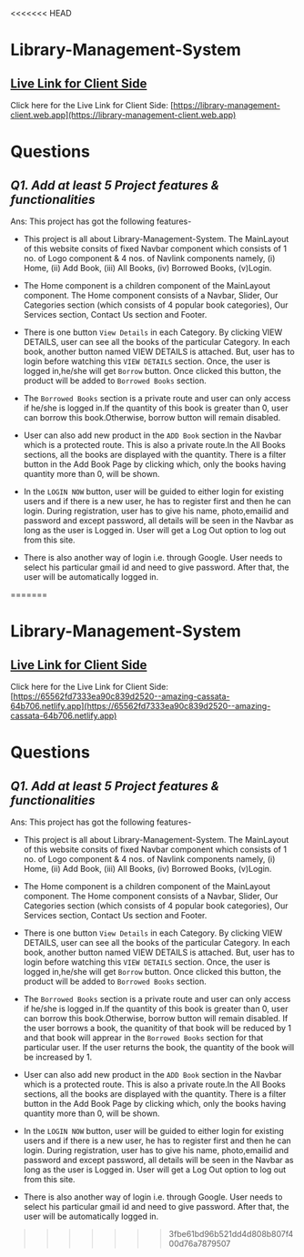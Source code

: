 <<<<<<< HEAD
# Library-Management-System

## [ Live Link for Client Side](https://library-management-client.web.app)
Click here for the Live Link for Client Side: [https://library-management-client.web.app](https://library-management-client.web.app)

# Questions
## _Q1. Add at least 5 Project features & functionalities_
Ans: This project has got the following features- 

- This project is all about Library-Management-System. The MainLayout of this website consits of fixed Navbar component which consists of 1 no. of Logo component & 4 nos. of Navlink components namely, (i) Home, (ii) Add Book, (iii) All Books, (iv) Borrowed Books, (v)Login.

- The Home component is a children component of the MainLayout component. The Home component consists of a Navbar, Slider, Our Categories section (which consists of 4 popular book categories), Our Services section, Contact Us section and Footer. 


- There is one button `View Details`  in each Category. By clicking VIEW DETAILS, user can see all the books of the particular Category. In each book, another button named VIEW DETAILS is attached. But, user has to login before watching this `VIEW DETAILS` section. Once, the user is logged in,he/she will get `Borrow` button. Once clicked this button, the product will be added to `Borrowed Books` section.

- The `Borrowed Books` section is a private route and user can only access if he/she is logged in.If the quantity of this book is greater than 0, user can borrow this book.Otherwise, borrow button will remain disabled.

- User can also add new product in the `ADD Book` section in the Navbar which is a protected route. This is also a private route.In the All Books sections, all the books are displayed with the quantity. There is a filter button in the Add Book Page by clicking which, only the books having quantity more than 0, will be shown. 

- In the `LOGIN NOW` button, user will be guided to either login for existing users and if there is a new user, he has to register first and then he can login. During registration,  user has to give his name, photo,emailid and password and except password, all details will be seen in the Navbar as long as the user is Logged in. User will get a Log Out option to log out from this site.

- There is also another way of login i.e. through Google. User needs to select his particular gmail id and need to give password. After that, the user will be automatically logged in. 

=======
# Library-Management-System

## [ Live Link for Client Side](https://65562fd7333ea90c839d2520--amazing-cassata-64b706.netlify.app)
Click here for the Live Link for Client Side: [https://65562fd7333ea90c839d2520--amazing-cassata-64b706.netlify.app](https://65562fd7333ea90c839d2520--amazing-cassata-64b706.netlify.app)

# Questions
## _Q1. Add at least 5 Project features & functionalities_
Ans: This project has got the following features- 

- This project is all about Library-Management-System. The MainLayout of this website consits of fixed Navbar component which consists of 1 no. of Logo component & 4 nos. of Navlink components namely, (i) Home, (ii) Add Book, (iii) All Books, (iv) Borrowed Books, (v)Login.

- The Home component is a children component of the MainLayout component. The Home component consists of a Navbar, Slider, Our Categories section (which consists of 4 popular book categories), Our Services section, Contact Us section and Footer. 


- There is one button `View Details`  in each Category. By clicking VIEW DETAILS, user can see all the books of the particular Category. In each book, another button named VIEW DETAILS is attached. But, user has to login before watching this `VIEW DETAILS` section. Once, the user is logged in,he/she will get `Borrow` button. Once clicked this button, the product will be added to `Borrowed Books` section.

- The `Borrowed Books` section is a private route and user can only access if he/she is logged in.If the quantity of this book is greater than 0, user can borrow this book.Otherwise, borrow button will remain disabled. If the user borrows a book, the quanitity of that book will be reduced by 1 and that book will apprear in the `Borrowed Books` section for that particular user. If the user returns the book, the quantity of the book will be increased by 1.

- User can also add new product in the `ADD Book` section in the Navbar which is a protected route. This is also a private route.In the All Books sections, all the books are displayed with the quantity. There is a filter button in the Add Book Page by clicking which, only the books having quantity more than 0, will be shown. 

- In the `LOGIN NOW` button, user will be guided to either login for existing users and if there is a new user, he has to register first and then he can login. During registration,  user has to give his name, photo,emailid and password and except password, all details will be seen in the Navbar as long as the user is Logged in. User will get a Log Out option to log out from this site.

- There is also another way of login i.e. through Google. User needs to select his particular gmail id and need to give password. After that, the user will be automatically logged in. 

>>>>>>> 3fbe61bd96b521dd4d808b807f400d76a7879507
